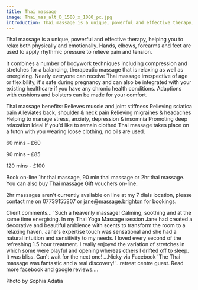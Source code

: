 ```yaml
---
title: Thai massage
image: Thai_mas_alt_D_1500_x_1000_px.jpg
introduction: Thai massage is a unique, powerful and effective therapy, helping you to relax both physically and emotionally. Hands, elbows, forearms and feet are used to apply rhythmic pressure to relieve pain and tension.
---
```

Thai massage is a unique, powerful and effective therapy, helping you to relax both physically and emotionally. Hands, elbows, forearms and feet are used to apply rhythmic pressure to relieve pain and tension.

It combines a number of bodywork techniques including compression and stretches for a balancing, therapeutic massage that is relaxing as well as energizing. Nearly everyone can receive Thai massage irrespective of age or flexibility, it's safe during pregnancy and can also be integrated with your existing healthcare if you have any chronic health conditions. Adaptions with cushions and bolsters can be made for your comfort. 

Thai massage benefits:
 Relieves muscle and joint stiffness
 Relieving sciatica pain
 Alleviates back, shoulder & neck pain 
 Relieving migraines & headaches 
 Helping to manage stress, anxiety, depression & insomnia 
 Promoting deep relaxation 
 Ideal if you'd like to remain clothed
Thai massage takes place on a futon with you wearing loose clothing, no oils are used. 

60 mins - £60

90 mins - £85

120 mins - £100

Book on-line 1hr thai massage, 90 min thai massage or 2hr thai massage. You can also buy Thai massage Gift vouchers on-line. 

2hr massages aren't currently available on line at my 7 dials location, please contact me on 07739155807 or jane@massage.brighton for bookings.

Client comments...
'Such a heavenly massage! Calming, soothing and at the same time energising. In my Thai Yoga Massage session Jane had created a decorative and beautiful ambience with scents to transform the room to a relaxing haven. Jane's expertise touch was sensational and she had a natural intuition and sensitivity to my needs. I loved every second of the refreshing 1.5 hour treatment. I really enjoyed the variation of stretches in which some were playful and opening whereas others I drifted off to sleep. It was bliss. Can't wait for the next one!'...Nicky via Facebook
'The Thai massage was fantastic and a real discovery!'...retreat centre guest.
Read more facebook and google reviews....

 Photo by Sophia Adatia